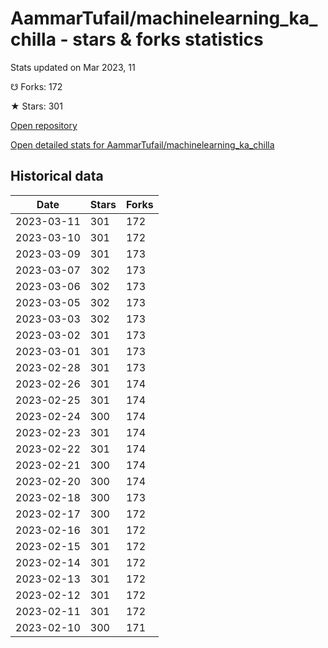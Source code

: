 # AammarTufail/machinelearning_ka_chilla - stars & forks statistics

Stats updated on Mar 2023, 11

☋ Forks: 172

★ Stars: 301

[Open repository](https://github.com/AammarTufail/machinelearning_ka_chilla)

[Open detailed stats for AammarTufail/machinelearning_ka_chilla](https://reviewgithub.com/rep/AammarTufail/machinelearning_ka_chilla)

## Historical data
| Date | Stars | Forks |
|------|-------|-------|
| 2023-03-11 | 301 | 172 | 
| 2023-03-10 | 301 | 172 | 
| 2023-03-09 | 301 | 173 | 
| 2023-03-07 | 302 | 173 | 
| 2023-03-06 | 302 | 173 | 
| 2023-03-05 | 302 | 173 | 
| 2023-03-03 | 302 | 173 | 
| 2023-03-02 | 301 | 173 | 
| 2023-03-01 | 301 | 173 | 
| 2023-02-28 | 301 | 173 | 
| 2023-02-26 | 301 | 174 | 
| 2023-02-25 | 301 | 174 | 
| 2023-02-24 | 300 | 174 | 
| 2023-02-23 | 301 | 174 | 
| 2023-02-22 | 301 | 174 | 
| 2023-02-21 | 300 | 174 | 
| 2023-02-20 | 300 | 174 | 
| 2023-02-18 | 300 | 173 | 
| 2023-02-17 | 300 | 172 | 
| 2023-02-16 | 301 | 172 | 
| 2023-02-15 | 301 | 172 | 
| 2023-02-14 | 301 | 172 | 
| 2023-02-13 | 301 | 172 | 
| 2023-02-12 | 301 | 172 | 
| 2023-02-11 | 301 | 172 | 
| 2023-02-10 | 300 | 171 | 

